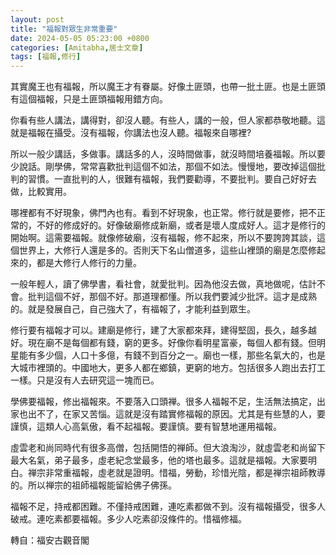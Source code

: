 ```yaml
---
layout: post
title: "福報對眾生非常重要"
date: 2024-05-05 05:23:00 +0800
categories: [Amitabha,居士文章]
tags: [福報,修行]
---
```



其實魔王也有福報，所以魔王才有眷屬。好像土匪頭，也帶一批土匪。也是土匪頭有這個福報，只是土匪頭福報用錯方向。

你看有些人講法，講得對，卻沒人聽。有些人，講的一般，但人家都恭敬地聽。這就是福報在攝受。沒有福報，你講法也沒人聽。福報來自哪裡?

所以一般少講話，多做事。講話多的人，沒時間做事，就沒時間培養福報。所以要少說話。剛學佛，常常喜歡批判這個不如法，那個不如法。慢慢地，要改掉這個批判的習慣。一直批判的人，很難有福報，我們要勸導，不要批判。要自己好好去做，比較實用。

哪裡都有不好現象，佛門內也有。看到不好現象，也正常。修行就是要修，把不正常的，不好的修成好的。好像破廟修成新廟，或者是壞人度成好人。這才是修行的開始啊。這需要福報。就像修破廟，沒有福報，修不起來，所以不要誇誇其談，這個世界上，大修行人還是多的。否則天下名山僧道多，這些山裡頭的廟是怎麼修起來的，都是大修行人修行的力量。

一般年輕人，讀了佛學書，看社會，就愛批判。因為他沒去做，真地做呢，估計不會。批判這個不好，那個不好。那道理都懂。所以我們要減少批評。這才是成熟的。就是發展自己，自己強大了，有福報了，才能利益到眾生。

修行要有福報才可以。建廟是修行，建了大家都來拜，建得堅固，長久，越多越好。現在廟不是每個都有錢，窮的更多。好像你看明星富豪，每個人都有錢。但明星能有多少個，人口十多億，有錢不到百分之一。廟也一樣，那些名氣大的，也是大城市裡頭的。中國地大，更多人都在鄉鎮，更窮的地方。包括很多人跑出去打工一樣。只是沒有人去研究這一塊而已。

學佛要福報，修出福報來。不要落入口頭禅。很多人福報不足，生活無法搞定，出家也出不了，在家又苦惱。這就是沒有踏實修福報的原因。尤其是有些慧的人，要謹慎，這類人心高氣傲，看不起福報。要謹慎。要有智慧地運用福報。

虛雲老和尚同時代有很多高僧，包括開悟的禅師。但大浪淘沙，就虛雲老和尚留下最大名氣，弟子最多，虛老紀念堂最多，他的塔也最多。這就是福報。大家要明白。禅宗非常重福報，虛老就是證明。惜福，勞動，珍惜光陰，都是禅宗祖師教導的。所以禅宗的祖師福報能留給佛子佛孫。        

福報不足，持戒都困難。不僅持戒困難，連吃素都做不到。沒有福報攝受，很多人破戒。連吃素都要福報。多少人吃素卻沒條件的。惜福修福。      

轉自：福安古觀音閣